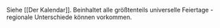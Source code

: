 Siehe [[Der Kalendar]].
Beinhaltet alle größtenteils universelle Feiertage - regionale Unterschiede können vorkommen.